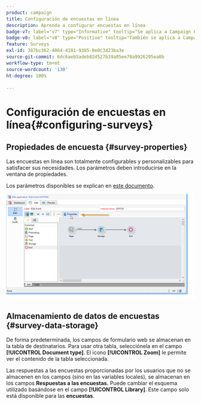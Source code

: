 ```yaml
---
product: campaign
title: Configuración de encuestas en línea
description: Aprenda a configurar encuestas en línea
badge-v7: label="v7" type="Informative" tooltip="Se aplica a Campaign Classic v7"
badge-v8: label="v8" type="Positive" tooltip="También se aplica a Campaign v8"
feature: Surveys
exl-id: 387bc362-4064-4181-9385-8e0c3423ba3e
source-git-commit: 6dc6aeb5adeb82d527b39a05ee70a9926205ea0b
workflow-type: tm+mt
source-wordcount: '130'
ht-degree: 100%

---
```


# Configuración de encuestas en línea{#configuring-surveys}



## Propiedades de encuesta {#survey-properties}

Las encuestas en línea son totalmente configurables y personalizables para satisfacer sus necesidades. Los parámetros deben introducirse en la ventana de propiedades.

Los parámetros disponibles se explican en [este documento](../../web/using/defining-web-forms-properties.md).

![](assets/s_ncs_admin_survey_properties_general.png)

## Almacenamiento de datos de encuestas {#survey-data-storage}

De forma predeterminada, los campos de formulario web se almacenan en la tabla de destinatarios. Para usar otra tabla, selecciónela en el campo **[!UICONTROL Document type]**. El icono **[!UICONTROL Zoom]** le permite ver el contenido de la tabla seleccionada.

Las respuestas a las encuestas proporcionadas por los usuarios que no se almacenen en los campos (sino en las variables locales), se almacenan en los campos **Respuestas a las encuestas.** Puede cambiar el esquema utilizado basándose en el campo **[!UICONTROL Library]**. Este campo solo está disponible para las **encuestas**.
